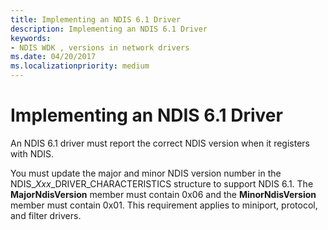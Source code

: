 ```yaml
---
title: Implementing an NDIS 6.1 Driver
description: Implementing an NDIS 6.1 Driver
keywords:
- NDIS WDK , versions in network drivers
ms.date: 04/20/2017
ms.localizationpriority: medium
---
```


# Implementing an NDIS 6.1 Driver





An NDIS 6.1 driver must report the correct NDIS version when it registers with NDIS.

You must update the major and minor NDIS version number in the NDIS\_*Xxx*\_DRIVER\_CHARACTERISTICS structure to support NDIS 6.1. The **MajorNdisVersion** member must contain 0x06 and the **MinorNdisVersion** member must contain 0x01. This requirement applies to miniport, protocol, and filter drivers.

 

 






